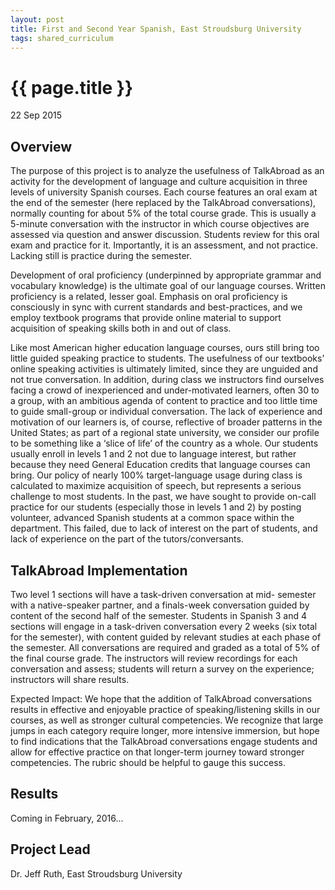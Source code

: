 ```yaml
---
layout: post
title: First and Second Year Spanish, East Stroudsburg University
tags: shared_curriculum
---
```


# {{ page.title }}

 22 Sep 2015

## Overview

The purpose of this project is to analyze the usefulness of TalkAbroad as an activity for the development of language and culture acquisition in three levels of university Spanish courses. Each course features an oral exam at the end of the semester (here replaced by the TalkAbroad conversations), normally counting for about 5% of the total course grade. This is usually a 5-minute conversation with the instructor in which course objectives are assessed via question and answer discussion. Students review for this oral exam and practice for it. Importantly, it is an assessment, and not practice. Lacking still is practice during the semester.

Development of oral proficiency (underpinned by appropriate grammar and vocabulary knowledge) is the ultimate goal of our language courses. Written proficiency is a related, lesser goal. Emphasis on oral proficiency is consciously in sync with current standards and best-practices, and we employ textbook programs that provide online material to support acquisition of speaking skills both in and out of class.

Like most American higher education language courses, ours still bring too little guided speaking practice to students. The usefulness of our textbooks’ online speaking activities is ultimately limited, since they are unguided and not true conversation. In addition, during class we instructors find ourselves facing a crowd of inexperienced and under-motivated learners, often 30 to a group, with an ambitious agenda of content to practice and too little time to guide small-group or individual conversation. The lack of experience and motivation of our learners is, of course, reflective of broader patterns in the United States; as part of a regional state university, we consider our profile to be something like a ‘slice of life’ of the country as a whole. Our students usually enroll in levels 1 and 2 not due to language interest, but rather because they need General Education credits that language courses can bring. Our policy of nearly 100% target-language usage during class is calculated to maximize acquisition of speech, but represents a serious challenge to most students. In the past, we have sought to provide on-call practice for our students (especially those in levels 1 and 2) by posting volunteer, advanced Spanish students at a common space within the department. This failed, due to lack of interest on the part of students, and lack of experience on the part of the tutors/conversants.

## TalkAbroad Implementation

Two level 1 sections will have a task-driven conversation at mid- semester with a native-speaker partner, and a finals-week conversation guided by content of the second half of the semester. Students in Spanish 3 and 4 sections will engage in a task-driven conversation every 2 weeks (six total for the semester), with content guided by relevant studies at each phase of the semester. All conversations are required and graded as a total of 5% of the final course grade. The instructors will review recordings for each conversation and assess; students will return a survey on the experience; instructors will share results.

Expected Impact: We hope that the addition of TalkAbroad conversations results in effective and enjoyable practice of speaking/listening skills in our courses, as well as stronger cultural competencies. We recognize that large jumps in each category require longer, more intensive immersion, but hope to find indications that the TalkAbroad conversations engage students and allow for effective practice on that longer-term journey toward stronger competencies. The rubric should be helpful to gauge this success.

## Results

Coming in February, 2016...

## Project Lead

Dr. Jeff Ruth, East Stroudsburg University